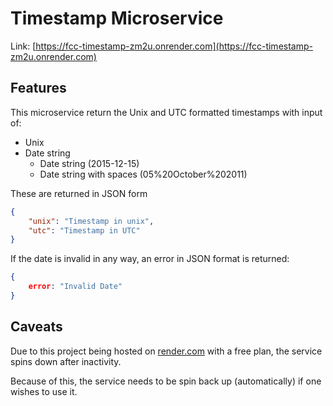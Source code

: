 # Timestamp Microservice
Link: [https://fcc-timestamp-zm2u.onrender.com](https://fcc-timestamp-zm2u.onrender.com) 
## Features
This microservice return the Unix and UTC formatted timestamps with input of:
- Unix 
- Date string
    - Date string (2015-12-15) 
    - Date string with spaces (05%20October%202011)

These are returned in JSON form 
```json 
{
    "unix": "Timestamp in unix",
    "utc": "Timestamp in UTC"
}
```

If the date is invalid in any way, an error in JSON format is returned: 
```json
{
    error: "Invalid Date"
}
```

## Caveats 
Due to this project being hosted on [render.com](https://render.com/) with a free plan, the service spins down after inactivity.

Because of this, the service needs to be spin back up (automatically) if one wishes to use it.
